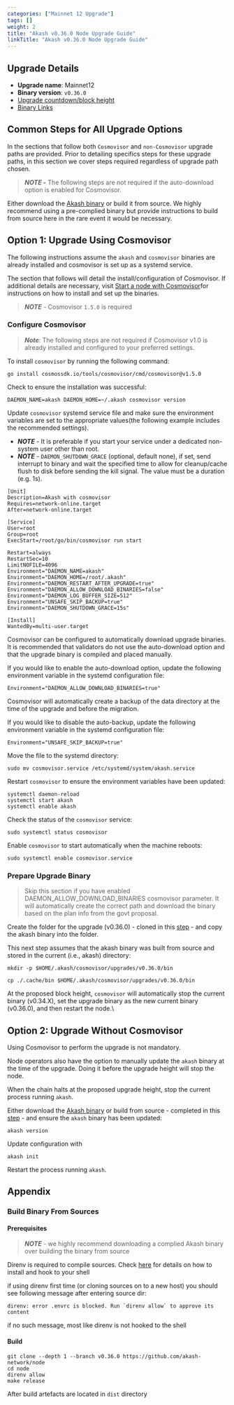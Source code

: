 ```yaml
---
categories: ["Mainnet 12 Upgrade"]
tags: []
weight: 2
title: "Akash v0.36.0 Node Upgrade Guide"
linkTitle: "Akash v0.36.0 Node Upgrade Guide"
---
```


## Upgrade Details

- **Upgrade name**: Mainnet12
- **Binary version**: `v0.36.0`
- [Upgrade countdown/block height](https://www.mintscan.io/akash/block/16708237)
- [Binary Links](https://github.com/akash-network/node/releases/tag/v0.36.0)

## Common Steps for All Upgrade Options

In the sections that follow both `Cosmovisor` and `non-Cosmovisor` upgrade paths are provided. Prior to detailing specifics steps for these upgrade paths, in this section we cover steps required regardless of upgrade path chosen.

> _**NOTE -**_ The following steps are not required if the auto-download option is enabled for Cosmovisor.

Either download the [Akash binary](https://github.com/akash-network/node/releases/tag/v0.36.0) or build it from source. We highly recommend using a pre-complied binary but provide instructions to build from source here in the rare event it would be necessary.

## Option 1: Upgrade Using Cosmovisor

The following instructions assume the `akash` and `cosmovisor` binaries are already installed and cosmovisor is set up as a systemd service.

The section that follows will detail the install/configuration of Cosmovisor. If additional details are necessary, visit [Start a node with Cosmovisor](https://github.com/akash-network/docs/blob/anil/v3-instructions/guides/node/cosmovisor.md)for instructions on how to install and set up the binaries.

> _**NOTE**_ - Cosmovisor `1.5.0` is required

### Configure Cosmovisor

> _**Note**_: The following steps are not required if Cosmovisor v1.0 is already installed and configured to your preferred settings.

To install `cosmovisor` by running the following command:

```
go install cosmossdk.io/tools/cosmovisor/cmd/cosmovisor@v1.5.0
```

Check to ensure the installation was successful:

```
DAEMON_NAME=akash DAEMON_HOME=~/.akash cosmovisor version
```

Update `cosmovisor` systemd service file and make sure the environment variables are set to the appropriate values(the following example includes the recommended settings).

- _**NOTE**_ - It is preferable if you start your service under a dedicated non-system user other than root.
- _**NOTE**_ - `DAEMON_SHUTDOWN_GRACE` (optional, default none), if set, send interrupt to binary and wait the specified time to allow for cleanup/cache flush to disk before sending the kill signal. The value must be a duration (e.g. 1s).

```
[Unit]
Description=Akash with cosmovisor
Requires=network-online.target
After=network-online.target

[Service]
User=root
Group=root
ExecStart=/root/go/bin/cosmovisor run start

Restart=always
RestartSec=10
LimitNOFILE=4096
Environment="DAEMON_NAME=akash"
Environment="DAEMON_HOME=/root/.akash"
Environment="DAEMON_RESTART_AFTER_UPGRADE=true"
Environment="DAEMON_ALLOW_DOWNLOAD_BINARIES=false"
Environment="DAEMON_LOG_BUFFER_SIZE=512"
Environment="UNSAFE_SKIP_BACKUP=true"
Environment="DAEMON_SHUTDOWN_GRACE=15s"

[Install]
WantedBy=multi-user.target
```

Cosmovisor can be configured to automatically download upgrade binaries. It is recommended that validators do not use the auto-download option and that the upgrade binary is compiled and placed manually.

If you would like to enable the auto-download option, update the following environment variable in the systemd configuration file:

```
Environment="DAEMON_ALLOW_DOWNLOAD_BINARIES=true"
```

Cosmovisor will automatically create a backup of the data directory at the time of the upgrade and before the migration.

If you would like to disable the auto-backup, update the following environment variable in the systemd configuration file:

```
Environment="UNSAFE_SKIP_BACKUP=true"
```

Move the file to the systemd directory:

```
sudo mv cosmovisor.service /etc/systemd/system/akash.service
```

Restart `cosmovisor` to ensure the environment variables have been updated:

```
systemctl daemon-reload
systemctl start akash
systemctl enable akash
```

Check the status of the `cosmovisor` service:

```
sudo systemctl status cosmovisor
```

Enable `cosmovisor` to start automatically when the machine reboots:

```
sudo systemctl enable cosmovisor.service
```

### Prepare Upgrade Binary

> Skip this section if you have enabled DAEMON_ALLOW_DOWNLOAD_BINARIES cosmovisor parameter. It will automatically create the correct path and download the binary based on the plan info from the govt proposal.

Create the folder for the upgrade (v0.36.0) - cloned in this [step](#common-steps-for-all-upgrade-options) - and copy the akash binary into the folder.

This next step assumes that the akash binary was built from source and stored in the current (i.e., akash) directory:

```
mkdir -p $HOME/.akash/cosmovisor/upgrades/v0.36.0/bin

cp ./.cache/bin $HOME/.akash/cosmovisor/upgrades/v0.36.0/bin
```

At the proposed block height, `cosmovisor` will automatically stop the current binary (v0.34.X), set the upgrade binary as the new current binary (v0.36.0), and then restart the node.\\

## Option 2: Upgrade Without Cosmovisor

Using Cosmovisor to perform the upgrade is not mandatory.

Node operators also have the option to manually update the `akash` binary at the time of the upgrade. Doing it before the upgrade height will stop the node.

When the chain halts at the proposed upgrade height, stop the current process running `akash`.

Either download the [Akash binary](https://github.com/akash-network/node/releases/tag/v0.36.0) or build from source - completed in this [step](#common-steps-for-all-upgrade-options) - and ensure the `akash` binary has been updated:

```
akash version
```

Update configuration with

```
akash init
```

Restart the process running `akash`.

## Appendix

### Build Binary From Sources

#### Prerequisites

> _**NOTE**_ - we highly recommend downloading a complied Akash binary over building the binary from source

Direnv is required to compile sources. Check [here](https://direnv.net) for details on how to install and hook to your shell

if using direnv first time (or cloning sources on to a new host) you should see following message after entering source dir:

```shell
direnv: error .envrc is blocked. Run `direnv allow` to approve its content
```

if no such message, most like direnv is not hooked to the shell

#### Build

```shell
git clone --depth 1 --branch v0.36.0 https://github.com/akash-network/node
cd node
direnv allow
make release
```

After build artefacts are located in `dist` directory
